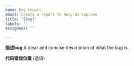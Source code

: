 ```yaml
---
name: Bug report
about: Create a report to help us improve
title: "[bug]"
labels: ''
assignees: ''

---
```


**描述bug**
A clear and concise description of what the bug is.

**代码错误位置**
(选填)
